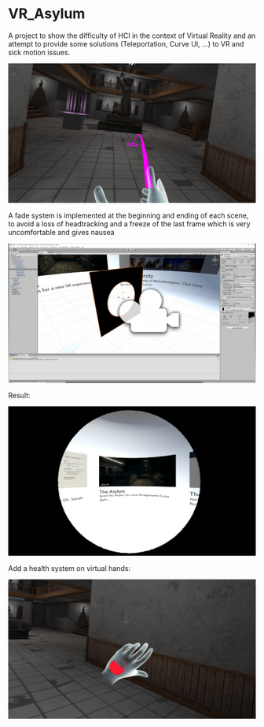 # VR_Asylum
 
 A project to show the difficulty of HCI in the context of Virtual Reality and an attempt to provide some solutions (Teleportation, Curve UI, ...) to VR and sick motion issues.
 
![The Asylum](https://github.com/Maaroufi/VR_Asylum/blob/main/54865.jpg?raw=true)


A fade system is implemented at the beginning and ending of each scene, to avoid a loss of headtracking and a freeze of the last frame which is very uncomfortable and gives nausea

![The Asylum](https://github.com/Maaroufi/VR_Asylum/blob/main/Fading_Unity.jpg?raw=true)


Result:

![The Asylum](https://github.com/Maaroufi/VR_Asylum/blob/main/Fading.jpg?raw=true)

Add a health system on virtual hands:

![The Asylum](https://github.com/Maaroufi/VR_Asylum/blob/main/Health_System.jpg?raw=true)
